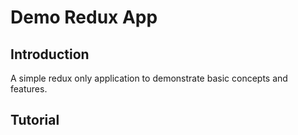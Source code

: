 # Demo Redux App

## Introduction
A simple redux only application to demonstrate basic concepts and features.

## Tutorial

